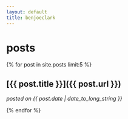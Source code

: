 ```yaml
---
layout: default
title: benjoeclark
---
```


posts
=====
{% for post in site.posts limit:5 %}

[{{ post.title }}]({{ post.url }})
----------------------------------
*posted on {{ post.date | date_to_long_string }}*

{% endfor %}
